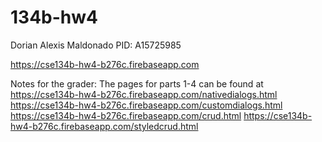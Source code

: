 # 134b-hw4
Dorian Alexis Maldonado
PID: A15725985

https://cse134b-hw4-b276c.firebaseapp.com

Notes for the grader: 
The pages for parts 1-4 can be found at
https://cse134b-hw4-b276c.firebaseapp.com/nativedialogs.html
https://cse134b-hw4-b276c.firebaseapp.com/customdialogs.html
https://cse134b-hw4-b276c.firebaseapp.com/crud.html
https://cse134b-hw4-b276c.firebaseapp.com/styledcrud.html

